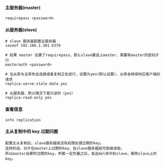 
#### 主服务器(master)
```
requirepass <password>
```

#### 从服务器(slave)
```
# slave 服务器配置主服务器
saveof 192.168.1.101 6379

# 如果 master 设置了requirepass，那么slave要连上master，需要有master的密码才行
masterauth <password>

# 当从库与主库失去连接或者复制正在进行，设置为yes(默认设置)，从库会继续响应客户端的请求
replica-serve-stale-data yes

# 从服务器，默认情况下是只读的（yes）
replica-read-only yes
```

#### 查看信息
```
info replication
```

#### 主从复制中的 key 过期问题
```
配置主从复制后，slave服务器就没有权限处理过期的key。
这样的话，对于在master上过期的key，在slave服务器就可能被读取。
所以master会累积过期的key，积累一定的量之后，发送del命令到slave，删除slave上的key。
```
